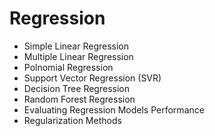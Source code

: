 # Regression

* Simple Linear Regression
* Multiple Linear Regression
* Polnomial Regression
* Support Vector Regression (SVR)
* Decision Tree Regression
* Random Forest Regression
* Evaluating Regression Models Performance
* Regularization Methods
